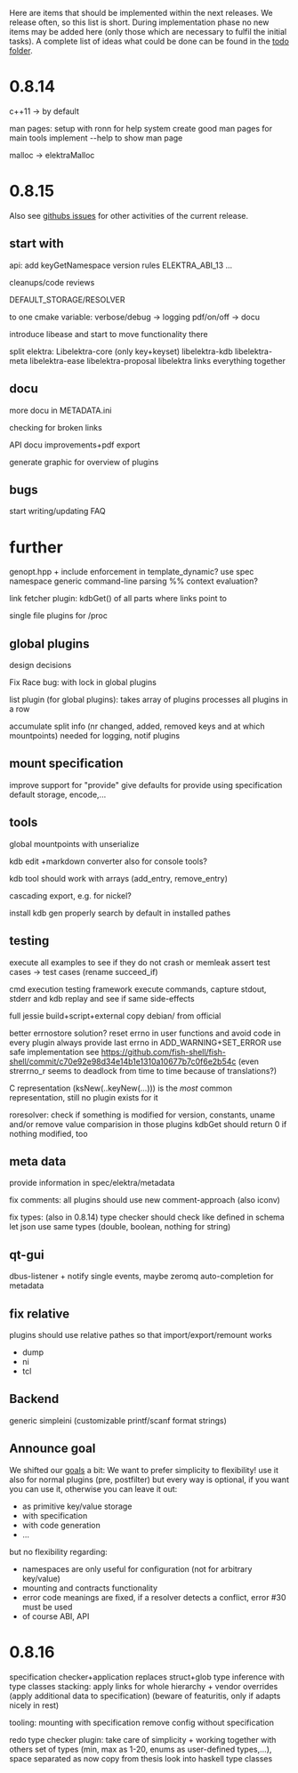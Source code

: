 Here are items that should be implemented within the next releases.
We release often, so this list is short.
During implementation phase no new items may be added here (only
those which are necessary to fulfil the initial tasks).
A complete list of ideas what could be done can be found in the
[todo folder](.).


# 0.8.14

c++11 -> by default

man pages:
	setup with ronn for help system
	create good man pages for main tools
	implement --help to show man page

malloc -> elektraMalloc

# 0.8.15

Also see [githubs issues](http://git.libelektra.org/issues)
for other activities of the current release.

## start with

api:
	add keyGetNamespace
	version rules ELEKTRA_ABI_13 ...

cleanups/code reviews

DEFAULT_STORAGE/RESOLVER

to one cmake variable:
	verbose/debug -> logging
	pdf/on/off -> docu

introduce libease and start to move functionality there

split elektra:
	Libelektra-core (only key+keyset)
	libelektra-kdb
	libelektra-meta
	libelektra-ease
	libelektra-proposal
	libelektra links everything together


## docu

more docu in METADATA.ini

checking for broken links

API docu improvements+pdf export

generate graphic for overview of plugins


## bugs

start writing/updating FAQ


# further

genopt.hpp + include enforcement in template_dynamic?
	use spec namespace
	generic command-line parsing
	%% context evaluation?

link fetcher plugin: kdbGet() of all parts where links point to

single file plugins for /proc

## global plugins

design decisions

Fix Race bug: with lock in global plugins

list plugin (for global plugins): takes array of plugins
	processes all plugins in a row

accumulate split info (nr changed, added, removed keys and at which mountpoints)
needed for logging, notif plugins

## mount specification

improve support for "provide"
give defaults for provide using specification
default storage, encode,...

## tools

global mountpoints with unserialize

kdb edit
	+markdown converter also for console tools?

kdb tool should work with arrays (add_entry, remove_entry)

cascading export, e.g. for nickel?

install kdb gen properly
	search by default in installed pathes

## testing

execute all examples to see if they do not crash or memleak
	assert test cases -> test cases (rename succeed_if)

cmd execution testing framework
	execute commands, capture stdout, stderr and kdb
	replay and see if same side-effects

full jessie build+script+external
copy debian/ from official

better errnostore solution?
	reset errno in user functions and avoid code in every plugin
	always provide last errno in ADD_WARNING+SET_ERROR
	use safe implementation see
	https://github.com/fish-shell/fish-shell/commit/c70e92e98d34e14b1e1310a10677b7c0f6e2b54c
	(even strerrno_r seems to deadlock from time to time because of translations?)

C representation (ksNew(..keyNew(...))) is the *most* common representation, still no plugin exists for it

roresolver: check if something is modified
	for version, constants, uname
	and/or remove value comparision in those plugins
	kdbGet should return 0 if nothing modified, too

## meta data ##

provide information in spec/elektra/metadata

fix comments:
	all plugins should use new comment-approach
	(also iconv)

fix types: (also in 0.8.14)
	type checker should check like defined in schema
	let json use same types (double, boolean, nothing for string)

## qt-gui

dbus-listener + notify single events, maybe zeromq
auto-completion for metadata

## fix relative ##

plugins should use relative pathes so that import/export/remount works

- dump
- ni
- tcl

## Backend ##

generic simpleini (customizable printf/scanf format strings)


## Announce goal

We shifted our [goals](http://git.libelektra.org/blob/master/doc/GOALS.md) a bit:
We want to prefer simplicity to flexibility!
	use it also for normal plugins (pre, postfilter)
but every way is optional, if you want you can use it, otherwise you can leave it out:
- as primitive key/value storage
- with specification
- with code generation
- ...

but no flexibility regarding:
- namespaces are only useful for configuration (not for arbitrary key/value)
- mounting and contracts functionality
- error code meanings are fixed, if a resolver detects a conflict, error #30 must be used
- of course ABI, API



# 0.8.16

specification checker+application
	replaces struct+glob
	type inference with type classes
	stacking: apply links for whole hierarchy
	+ vendor overrides (apply additional data to specification)
	(beware of featuritis, only if adapts nicely in rest)

tooling:
	mounting with specification
	remove config without specification

redo type checker plugin: take care of simplicity + working together with others
	set of types (min, max as 1-20, enums as user-defined types,...), space separated as now
	copy from thesis
	look into haskell type classes
